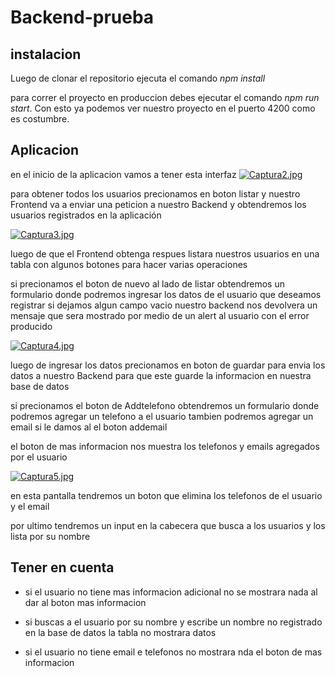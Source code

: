# Backend-prueba

## instalacion

Luego de clonar el repositorio ejecuta el comando 
*npm install*

para correr el proyecto en produccion debes ejecutar el comando
*npm run start*.
Con esto ya podemos ver nuestro proyecto en el puerto 4200 como es costumbre.

## Aplicacion

en el inicio de la aplicacion vamos a tener esta interfaz
[![Captura2.jpg](https://i.postimg.cc/bvvCf2sj/Captura2.jpg)](https://postimg.cc/VJ3Bjvq7)

para obtener todos los usuarios precionamos en boton listar y nuestro Frontend va a enviar una peticion a nuestro Backend y obtendremos los usuarios registrados en la aplicación

[![Captura3.jpg](https://i.postimg.cc/3rjg9xxj/Captura3.jpg)](https://postimg.cc/jC5wSKNC)

luego de que el Frontend obtenga respues listara nuestros usuarios en una tabla con algunos botones para hacer varias operaciones

si precionamos el boton de nuevo al lado de listar obtendremos un formulario donde podremos ingresar los datos de el usuario que deseamos registrar si dejamos algun campo vacio nuestro backend nos devolvera un mensaje que sera mostrado por medio de un alert al usuario con el error producido

[![Captura4.jpg](https://i.postimg.cc/nh9rR318/Captura4.jpg)](https://postimg.cc/BjsJtcyN)

luego de ingresar los datos precionamos en boton de guardar para envia los datos a nuestro Backend para que este guarde la informacion en nuestra base de datos

si precionamos el boton de Addtelefono obtendremos un formulario donde podremos agregar un telefono a el usuario tambien podremos agregar un email si le damos al el boton addemail

el boton de mas informacion nos muestra los telefonos y emails agregados por el usuario

[![Captura5.jpg](https://i.postimg.cc/JzBrRtgS/Captura5.jpg)](https://postimg.cc/18shHRyK)

en esta pantalla tendremos un boton que elimina los telefonos de el usuario y el email

por ultimo tendremos un input en la cabecera que busca a los usuarios y los lista por su nombre

## Tener en cuenta

* si el usuario no tiene mas informacion adicional no se mostrara nada al dar al boton mas informacion

* si buscas a el usuario por su nombre y escribe un nombre no registrado en la base de datos la tabla no mostrara datos 

* si el usuario no tiene email e telefonos no mostrara nda el boton de mas informacion 

